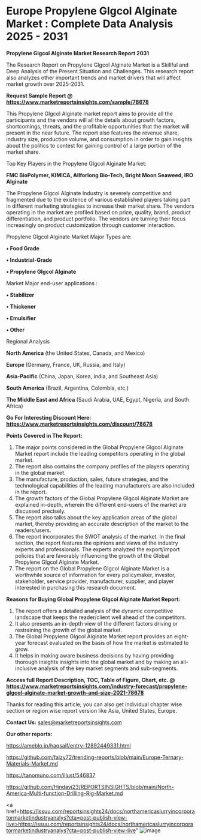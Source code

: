 # Europe Propylene Glgcol Alginate Market : Complete Data Analysis 2025 - 2031

<strong>Propylene Glgcol Alginate Market Research Report 2031</strong>

The Research Report on Propylene Glgcol Alginate Market is a Skillful and Deep Analysis of the Present Situation and Challenges. This research report also analyzes other important trends and market drivers that will affect market growth over 2025-2031.

<strong>Request Sample Report @ <a href=https://www.marketreportsinsights.com/sample/78678>https://www.marketreportsinsights.com/sample/78678</a></strong>

This Propylene Glgcol Alginate market report aims to provide all the participants and the vendors will all the details about growth factors, shortcomings, threats, and the profitable opportunities that the market will present in the near future. The report also features the revenue share, industry size, production volume, and consumption in order to gain insights about the politics to contest for gaining control of a large portion of the market share.

Top Key Players in the Propylene Glgcol Alginate Market:

<strong>FMC BioPolymer, KIMICA, Allforlong Bio-Tech, Bright Moon Seaweed, IRO Alginate</strong>

The Propylene Glgcol Alginate Industry is severely competitive and fragmented due to the existence of various established players taking part in different marketing strategies to increase their market share. The vendors operating in the market are profiled based on price, quality, brand, product differentiation, and product portfolio. The vendors are turning their focus increasingly on product customization through customer interaction.

Propylene Glgcol Alginate Market Major Types are:

<strong>• Food Grade

• Industrial-Grade

• Propylene Glgcol Alginate</strong>

Market Major end-user applications :

<strong>• Stabilizer

• Thickener

• Emulsifier

• Other</strong>

Regional Analysis

</u><strong><b>North America</b></strong> (the United States, Canada, and Mexico)

<strong><b>Europe </b></strong>(Germany, France, UK, Russia, and Italy)

<strong><b>Asia-Pacific</b></strong> (China, Japan, Korea, India, and Southeast Asia)

<strong><b>South America</b></strong> (Brazil, Argentina, Colombia, etc.)

<strong><b>The Middle East and Africa</b></strong> (Saudi Arabia, UAE, Egypt, Nigeria, and South Africa)

<strong>Go For Interesting Discount Here: <a href=https://www.marketreportsinsights.com/discount/78678>https://www.marketreportsinsights.com/discount/78678</a></strong>

<strong>Points Covered in The Report:</strong>
<ol>
  <li>The major points considered in the Global Propylene Glgcol Alginate Market report include the leading competitors operating in the global market.</li>
  <li>The report also contains the company profiles of the players operating in the global market.</li>
  <li>The manufacture, production, sales, future strategies, and the technological capabilities of the leading manufacturers are also included in the report.</li>
  <li>The growth factors of the Global Propylene Glgcol Alginate Market are explained in-depth, wherein the different end-users of the market are discussed precisely.</li>
  <li>The report also talks about the key application areas of the global market, thereby providing an accurate description of the market to the readers/users.</li>
  <li>The report incorporates the SWOT analysis of the market. In the final section, the report features the opinions and views of the industry experts and professionals. The experts analyzed the export/import policies that are favorably influencing the growth of the Global Propylene Glgcol Alginate Market.</li>
  <li>The report on the Global Propylene Glgcol Alginate Market is a worthwhile source of information for every policymaker, investor, stakeholder, service provider, manufacturer, supplier, and player interested in purchasing this research document.</li>
</ol>
<strong>Reasons for Buying Global Propylene Glgcol Alginate Market Report:</strong>

<ol>
  <li>The report offers a detailed analysis of the dynamic competitive landscape that keeps the reader/client well ahead of the competitors.</li>
  <li>It also presents an in-depth view of the different factors driving or restraining the growth of the global market.</li>
  <li>The Global Propylene Glgcol Alginate Market report provides an eight-year forecast evaluated on the basis of how the market is estimated to grow.</li>
  <li>It helps in making aware business decisions by having providing thorough insights insights into the global market and by making an all-inclusive analysis of the key market segments and sub-segments.</li>
</ol>
<strong>Access full Report Description, TOC, Table of Figure, Chart, etc. @ <a href=https://www.marketreportsinsights.com/industry-forecast/propylene-glgcol-alginate-market-growth-and-size-2021-78678>https://www.marketreportsinsights.com/industry-forecast/propylene-glgcol-alginate-market-growth-and-size-2021-78678</a></strong>


Thanks for reading this article; you can also get individual chapter wise section or region wise report version like Asia, United States, Europe.

<strong>Contact Us:</strong>
sales@marketreportsinsights.com

<strong>Our other reports:</strong>

<a href=https://ameblo.jp/haqsaif/entry-12892449331.html>https://ameblo.jp/haqsaif/entry-12892449331.html</a>

<a href=https://github.com/faizy72/trending-reports/blob/main/Europe-Ternary-Materials-Market.md>https://github.com/faizy72/trending-reports/blob/main/Europe-Ternary-Materials-Market.md</a>

<a href=https://tanomuno.com/illust/546837>https://tanomuno.com/illust/546837</a>

<a href=https://github.com/Hindavi23/REPORTSINSIGHTS/blob/main/North-America-Multi-function-Drilling-Rig-Market.md>https://github.com/Hindavi23/REPORTSINSIGHTS/blob/main/North-America-Multi-function-Drilling-Rig-Market.md</a>

<a href=https://issuu.com/reportsinsights24/docs/northamericaslurryincorporatormarketindustryanalys?cta=post-publish-view-live>https://issuu.com/reportsinsights24/docs/northamericaslurryincorporatormarketindustryanalys?cta=post-publish-view-live</a>"
![image](https://github.com/user-attachments/assets/14cddd8a-4f04-47cb-8aaf-194179e4b435)
